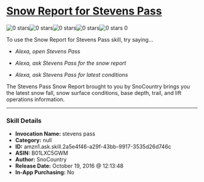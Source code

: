 # [Snow Report for Stevens Pass](http://alexa.amazon.com/#skills/amzn1.ask.skill.2a5e4f46-a29f-43bb-9917-3535d26d746c)
![0 stars](../../images/ic_star_border_black_18dp_1x.png)![0 stars](../../images/ic_star_border_black_18dp_1x.png)![0 stars](../../images/ic_star_border_black_18dp_1x.png)![0 stars](../../images/ic_star_border_black_18dp_1x.png)![0 stars](../../images/ic_star_border_black_18dp_1x.png) 0

To use the Snow Report for Stevens Pass skill, try saying...

* *Alexa, open Stevens Pass*

* *Alexa, ask Stevens Pass for the snow report*

* *Alexa, ask Stevens Pass for latest conditions*

The Stevens Pass Snow Report brought to you by SnoCountry brings you the latest snow fall, snow surface conditions,  base depth, trail, and lift operations information.

***

### Skill Details

* **Invocation Name:** stevens pass
* **Category:** null
* **ID:** amzn1.ask.skill.2a5e4f46-a29f-43bb-9917-3535d26d746c
* **ASIN:** B01LXC5GWM
* **Author:** SnoCountry
* **Release Date:** October 19, 2016 @ 12:13:48
* **In-App Purchasing:** No
